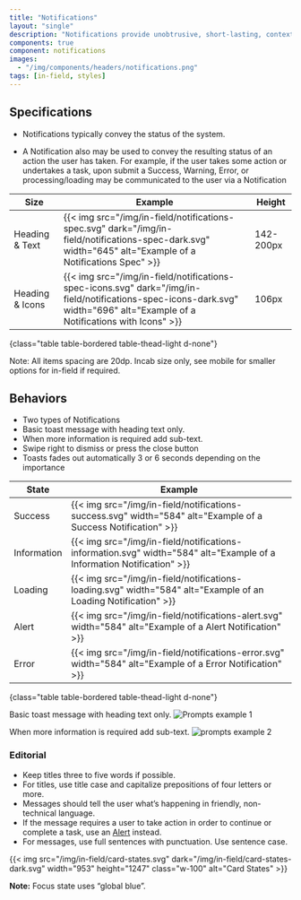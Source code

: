 ```yaml
---
title: "Notifications"
layout: "single"
description: "Notifications provide unobtrusive, short-lasting, contextual feedback to the user."
components: true
component: notifications
images:
  - "/img/components/headers/notifications.png"
tags: [in-field, styles]
---
```


## Specifications

- Notifications typically convey the status of the system.

- A Notification also may be used to convey the resulting status of an action the user has taken. For example, if the user takes some action or undertakes a task, upon submit a Success, Warning, Error, or processing/loading may be communicated to the user via a Notification

<!-- prettier-ignore-start -->
| Size | Example                                                                                           | Height | 
| ------ | ------------------------------------------------------------------------------------------------- |--------|
| Heading & Text  | {{< img src="/img/in-field/notifications-spec.svg" dark="/img/in-field/notifications-spec-dark.svg" width="645" alt="Example of a Notifications Spec" >}}   | 142-200px   | 
| Heading & Icons| {{< img src="/img/in-field/notifications-spec-icons.svg" dark="/img/in-field/notifications-spec-icons-dark.svg" width="696" alt="Example of a Notifications with Icons" >}} | 106px   | 

{class="table table-bordered table-thead-light d-none"}
<!-- prettier-ignore-end -->

Note: All items spacing are 20dp. Incab size only, see mobile for smaller options for in-field if required.

## Behaviors

- Two types of Notifications
- Basic toast message with heading text only.
- When more information is required add sub-text.
- Swipe right to dismiss or press the close button
- Toasts fades out automatically 3 or 6 seconds depending on the importance

<!-- prettier-ignore-start -->
| State     | Example                                                                                           |
| --------- | ------------------------------------------------------------------------------------------------- |
| Success   | {{< img src="/img/in-field/notifications-success.svg"  width="584" alt="Example of a Success Notification" >}}   |
| Information    | {{< img src="/img/in-field/notifications-information.svg" width="584" alt="Example of a Information Notification" >}}     |
| Loading    | {{< img src="/img/in-field/notifications-loading.svg"  width="584" alt="Example of an Loading Notification" >}}    |
| Alert     | {{< img src="/img/in-field/notifications-alert.svg" width="584" alt="Example of a Alert Notification" >}}       |
| Error      | {{< img src="/img/in-field/notifications-error.svg" width="584" alt="Example of a Error Notification" >}}         |

{class="table table-bordered table-thead-light d-none"}
<!-- prettier-ignore-end -->

Basic toast message with heading text only.
![Prompts example 1](/img/in-field/notifications-example-1.svg)

When more information is required add sub-text.
![prompts example 2](/img/in-field/notifications-example-2.svg)

### Editorial

- Keep titles three to five words if possible.
- For titles, use title case and capitalize prepositions of four letters or more.
- Messages should tell the user what’s happening in friendly, non-technical language.
- If the message requires a user to take action in order to continue or complete a task, use an [Alert](/components/in-field/alerts/) instead.
- For messages, use full sentences with punctuation. Use sentence case.

{{< img src="/img/in-field/card-states.svg" dark="/img/in-field/card-states-dark.svg" width="953" height="1247" class="w-100" alt="Card States" >}}

**Note:** Focus state uses “global blue”.
